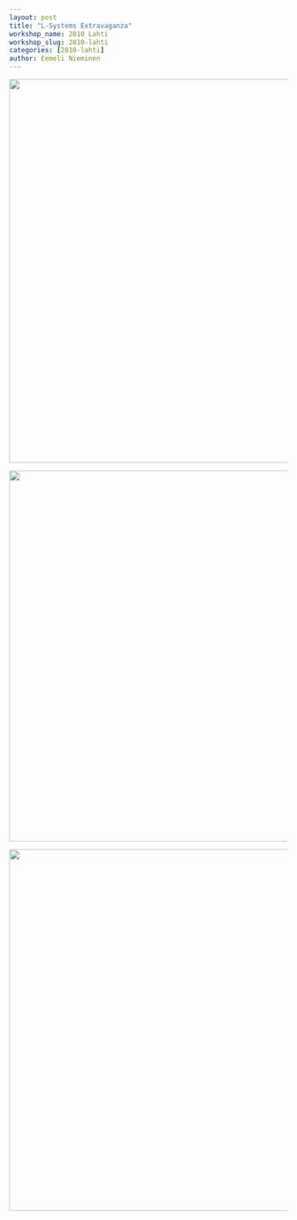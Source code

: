 ```yaml
---
layout: post
title: "L-Systems Extravaganza"
workshop_name: 2010 Lahti
workshop_slug: 2010-lahti
categories: [2010-lahti]
author: Eemeli Nieminen 
---
```

<a href="http://workshops.nodebox.net/2010/wp-content/uploads/lsystems_trianglestar.png"><img src="http://workshops.nodebox.net/2010/wp-content/uploads/lsystems_trianglestar.png" alt="" title="lsystems_trianglestar" width="600" height="693" class="alignnone size-full wp-image-706" /></a>

<a href="http://workshops.nodebox.net/2010/wp-content/uploads/lsystems_dna.png"><img src="http://workshops.nodebox.net/2010/wp-content/uploads/lsystems_dna.png" alt="" title="lsystems_dna" width="600" height="670" class="alignnone size-full wp-image-707" /></a>

<a href="http://workshops.nodebox.net/2010/wp-content/uploads/lsystems_donut1.png"><img src="http://workshops.nodebox.net/2010/wp-content/uploads/lsystems_donut1.png" alt="" title="lsystems_donut" width="600" height="653" class="alignnone size-full wp-image-709" /></a>
